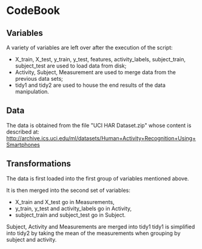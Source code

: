 CodeBook
========

Variables
---------

A variety of variables are left over after the execution of the script:

- X_train, X_test, y_train, y_test, features, activity_labels, subject_train, subject_test are used to load data from disk;
- Activity, Subject, Measurement are used to merge data from the previous data sets;
- tidy1 and tidy2 are used to house the end results of the data manipulation.

Data
----

The data is obtained from the file "UCI HAR Dataset.zip" whose content is described at: http://archive.ics.uci.edu/ml/datasets/Human+Activity+Recognition+Using+Smartphones

Transformations
---------------

The data is first loaded into the first group of variables mentioned above.

It is then merged into the second set of variables: 
- X_train and X_test go in Measurements,
- y_train, y_test and activity_labels go in Activity,
- subject_train and subject_test go in Subject.

Subject, Activity and Measurements are merged into tidy1
tidy1 is simplified into tidy2 by taking the mean of the measurements when grouping by subject and activity.
